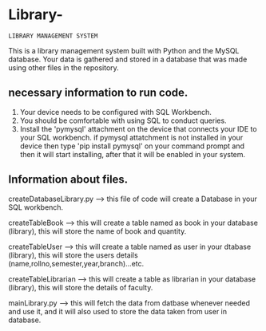 # Library-
	LIBRARY MANAGEMENT SYSTEM

This is a library management system built with Python and the MySQL database. 
Your data is gathered and stored in a database that was made using other files in the repository.



necessary information to run code.
---------------------------------

1. Your device needs to be configured with SQL Workbench.
2. You should be comfortable with using SQL to conduct queries.
3. Install the 'pymysql' attachment on the device that connects your IDE to your SQL workbench.
	if pymysql attatchment is not installed in your device then type 'pip install pymysql' on your 
	command prompt and then it will start installing, after that it will be enabled in your system.


Information about files.
-----------------------

createDatabaseLibrary.py --> this file of code will create a Database in your SQL workbench. 

createTableBook --> this will create a table named as book in your database (library), this will store the 
			name of book and quantity.

createTableUser --> this will create a table named as user in your dtabase (library), this will store the 
			users details (name,rollno,semester,year,branch)...etc.

createTableLibrarian --> this will create a table as librarian in your database (library), this will 
			store the details of faculty.

mainLibrary.py --> this will fetch the data from datbase whenever needed and use it, and it will also used to 
			store the data taken from user in database. 
			 
